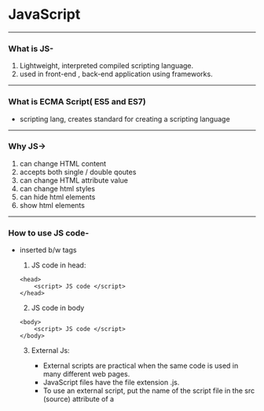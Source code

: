<h1>JavaScript</h1>

---

### What is JS-

1.  Lightweight, interpreted compiled scripting language.
2.  used in front-end , back-end application using frameworks.

---

### What is ECMA Script( ES5 and ES7)

- scripting lang, creates standard for creating a scripting language

---

### Why JS->

1. can change HTML content
2. accepts both single / double qoutes
3. can change HTML attribute value
4. can change html styles
5. can hide html elements
6. show html elements

---

### How to use JS code-

- inserted b/w <script> .... </script> tags

  1. JS code in head:

  ```
  <head>
      <script> JS code </script>
  </head>
  ```

  2. JS code in body

  ```
  <body>
      <script> JS code </script>
  </body>
  ```

  3.  External Js:

      - External scripts are practical when the same code
        is used in many different web pages.
      - JavaScript files have the file extension .js.
      - To use an external script, put the name of the
        script file in the src (source) attribute of a <script> tag:
      - You can place an external script reference in <head>
        or <body> as you like.
      - External scripts cannot contain <script> tags.  
        `<script src="myScript.js"></script>`

      ***

      - Advantages of External JS-
        - seperates HTML & code
        - makes JS & html easier to read and maintain
        - speedup pages
        ***
        - external script can be referenced via
          1. full web url
          2. with a file path
          3. without any path

---

### JS output-

- JavaScript can "display" data in different ways:
  - Writing into an HTML element, using innerHTML.
    To access an HTML element, JavaScript can use the `document.getElementById(id)` method.
    The id attribute defines the HTML element. The innerHTML property defines the HTML content.
  - Writing into the HTML output using `document.write()`.
  - Writing into an alert box, using `window.alert()`.
  - Writing into the browser console, using `console.log()`.

---

### JS Important Points

1. JavaScript keywords are reserved words. Reserved words cannot be used as names for variables.
2. JavaScript ignores multiple spaces. You can add white space to your script to make it more readable.
3. Ending statements with semicolon is not required, but highly recommended.
4. JavaScript programs (and JavaScript statements) are often called JavaScript code.
5. JavaScript is Case Sensitive
6. Hyphens are not allowed in JavaScript. They are reserved for subtractions

---

### JavaScript Comments

- Not all JavaScript statements are "executed".
  `Code after double slashes // or between /* and */`
- Comments are ignored, and will not be executed

---

### JavaScript has 8 Datatypes

- Primitive datatype

  1. String
  2. Number
  3. BigInt
  4. Boolean
  5. Undefined
  6. Null - (standalone value)
  7. Symbol - (unique)
  8. Object

- Object-Datatype
  1. An object
  2. An array
  3. A date

---

### JS values

1. Fixed value ->Literals
   - Numbers are written with or without decimals:
   - Strings are text, written within double or single quotes
2. Variable value ->Variables
   - variables are used to store data values.
   - JavaScript uses the keywords var, let and const to declare variables.

---

### Variables are containers for storing values.

---

- JavaScript Variables can be declared in 4 ways:

1.  Automatically
2.  Using var
3.  Using let
4.  Using const

---

### When to Use var, let, or const?

1. Always declare variables
2. Always use const if the value should not be changed
3. Always use const if the type should not be changed (Arrays and Objects)
4. Only use let if you can't use const
5. Only use var if you MUST support old browsers.

---

### There are different types of JavaScript operators:

```
    Arithmetic Operators
    Assignment Operators
    Comparison Operators  (=== equal value and equal type)
    String Operators
    Logical Operators
    Bitwise Operators
    Ternary Operators
    Type Operators
```

---

### JS String

1. JavaScript strings are for storing and manipulating text.
2. You can use single or double quotes:
3. You can use quotes inside a string, as long as they don't
   match the quotes surrounding the string

---

### String Methods-

```
    String length
    String slice()
    String substring()
    String substr()
    String replace()
    String replaceAll()
    String toUpperCase()
    String toLowerCase()
    String concat()
    String trim()
    String trimStart()
    String trimEnd()
    String padStart()
    String padEnd()
    String charAt()
    String charCodeAt()
    String split()
```

---

### Number in JS-

1.  JavaScript has only one type of number.
2.  Numbers can be written with or without decimals.
3.  Extra large or extra small numbers can be written with scientific (exponent) notation:
4.  javaScript Numbers are Always 64-bit Floating Point
5.  Integers (numbers without a period or exponent notation) are accurate up to 15 digits.

---

### JS Math

- The JavaScript Math object allows you to perform mathematical tasks on numbers.

```
        Math.E        // returns Euler's number
        Math.PI       // returns PI
        Math.SQRT2    // returns the square root of 2
        Math.SQRT1_2  // returns the square root of 1/2
        Math.LN2      // returns the natural logarithm of 2
        Math.LN10     // returns the natural logarithm of 10
        Math.LOG2E    // returns base 2 logarithm of E
        Math.LOG10E   // returns base 10 logarithm of E
        ----------------------------------------------------
        Methods-
            Math.round(x)	Returns x rounded to its nearest integer
            Math.ceil(x)	Returns x rounded up to its nearest integer
            Math.floor(x)	Returns x rounded down to its nearest integer
            Math.trunc(x)	Returns the integer part of x (new in ES6)
        -------------------------------------------------------
        JavaScript Math Methods
            Method	            Description
            abs(x)	            Returns the absolute value of x
            acos(x)	            Returns the arccosine of x, in radians
            acosh(x)	        Returns the hyperbolic arccosine of x
            asin(x)	            Returns the arcsine of x, in radians
            asinh(x)	        Returns the hyperbolic arcsine of x
            atan(x)	            Returns the arctangent of x as a numeric value between -PI/2 and PI/2 radians
            atan2(y, x)	        Returns the arctangent of the quotient of its arguments
            atanh(x)	        Returns the hyperbolic arctangent of x
            cbrt(x)	            Returns the cubic root of x
            ceil(x)	            Returns x, rounded upwards to the nearest integer
            cos(x)	            Returns the cosine of x (x is in radians)
            cosh(x)	            Returns the hyperbolic cosine of x
            exp(x)	            Returns the value of Ex
            floor(x)	        Returns x, rounded downwards to the nearest integer
            log(x)	            Returns the natural logarithm (base E) of x
            max(x, y,..., n)	Returns the number with the highest value
            min(x, y,.. n)  	Returns the number with the lowest value
            pow(x, y)	        Returns the value of x to the power of y
            random()	        Returns a random number between 0 and 1
            round(x)	        Rounds x to the nearest integer
            sign(x)	            Returns if x is negative, null or positive (-1, 0, 1)
            sin(x)	            Returns the sine of x (x is in radians)
            sinh(x)	            Returns the hyperbolic sine of x
            sqrt(x)	            Returns the square root of x
            tan(x)	            Returns the tangent of an angle
            tanh(x)	            Returns the hyperbolic tangent of a number
            trunc(x)	        Returns the integer part of a number (x)
```

---

### DateTime in js

1.  JavaScript Date Objects let us work with dates
2.  Date objects are static.
    The "clock" is not "running".
3.  JavaScript will use the browser's time zone and display a date as a full text string.

```
9 ways to create a new date object
    new Date()
    new Date(date string)
    new Date(year,month)
    new Date(year,month,day)
    new Date(year,month,day,hours)
    new Date(year,month,day,hours,minutes)
    new Date(year,month,day,hours,minutes,seconds)
    new Date(year,month,day,hours,minutes,seconds,ms)
    new Date(milliseconds)
```

---

### Arrays in JS-

1.  An array is a special variable, which can hold more than one value
2.  You can also create an array, and then provide the elements
3.  Array indexes start with 0.
4.  The JavaScript method toString() converts an array to a string of (comma separated) array values.
5.  The length property of an array returns the length of an array (the number of array elements)
6.  The easiest way to add a new element to an array is using the push() method

```
Array Methods-
    Array length
    Array toString()
    Array pop()
    Array push()
    Array shift()
    Array unshift()
    Array join()
    Array delete()
    Array concat()
    Array flat()
    Array splice()
    Array slice()
```

---

### Function in JS

- What is functions?
  - Functions are the group of code or program which is used more often.
- Why we use function?
  - To organize our codes.
  - It makes our programs reusable.
  - for code re-usability and clean code.
- Types
  - `Predefined` : defined at the time of making any language
  - `userdefined` :defined by programmer
    Ex: square(x)=> x\*x

---

### Function can be defined in several ways-

1.  Function Declaration-

        - also known as function statement, it declares a function within a function keyword and must have a function name.

    ```
    function greet(name) {
    return `Hello, ${name}!`;
    }

    ```

2.  Function Expression

    - or Anonymous Functions (also known as IIFE – Immediately Invoked Function Expressions):
    - are not hoisted, they can only be accesed after they have been defined.
    - `They are typically stored in variable.`

    ```
    let  sayHi = function (name){
        console.log("hi" + name);
    };
    ```

3.  Function Statement:
    - or function declaration

---

### Params v/s Args-

1.  Parameters are the variables that are listed as a part of function definition.

```
function add(x, y){return x+y}  : x & y are params
```

2.  Arguments are the actual values that are passed to the function when it is invoked.

```
add(5,6)                     : 5 & 6 are args
```

---

### First Class Fnctions( A programming Concept)

- they can be assigned to variables
- passed as arguments,
- returned from other functions,
- and stored in data structures.
- This allows functions to be manipulated like any other object or variable in JavaScript.

---

### Arrow Function

- concise way to write functions
- introduced in ES6
- Advantages
  - Short Hand
  - Implicit Returns: if fun body consits of single statement that returns a value, you can omit the `return` keyword and ``{}`
  - No Binding of `this` keyword
  - Automatic binding of this`keywordto the owner`context```of the function.

`Syntax : () => {}`

---

### Hoisting in JS- (only for var)

- Hoisting in JS default behaviour of moving declarations to the top of the file.
- Declaration can be both variable and function
- Moved the declaration not initialization at top
- Wwork for proper as a function, not on function expression, arrow function.

---

### Scope Chain and Lexical Environment/ Scope in JS-

- determines the accecibility of variables and functions:

1.  Lexical Scope-

    - the scope of the variable or function is determined by where it is defined in the source code.
    - The scope remains the same throughout the execution of program.
    - Types

      - Golobal-

        - variables defined any functions or blocks can
          be accessed from anywhere within the program

      - Local Scope

        - variables defined within the function/block can only accessed with in that scope.
        - Local scope includes both block and function scope.

      - Nested Scope
        - function defined within the function can access variables from outer function.

2.  Scope Chain:

- This is the hierarchy of scopes that will be searched in order to find a function or variable34. The search is conducted in a lexical manner, starting from the current scope of the current function. If the variable or function is not found in the current scope, the engine looks in the parent function, and finally in the global scope.

---

### Closure in JS: Feature of JS

1.  A closure is the combination of a function bundled toghether(enclosed) with references to its surrounding state (the lexical environment).
2.  In other words, a closure gives you access to an outer function's scope from inner Function.

---

### this keyword in js-

1. In Js , this keyword always refers to an object.
2. The thing about it that the object it refers to will vary depending on how and where "this" is being called.
3. Different ways to use this keyword
   - By itself
   - inside object method.
   - inside function

---

### Event Loop & Call Stack in JS

- An event loop is a part of JavaScript runtime environment which allows web applications to handle asynchronous tasks

---

### Call, Apply and Bind in JavaScript:

1.  Call is a function that helps you to change the context of the invoking function.
2.  i.e , it helps you to replace the value of `this` inside the function with whatever value you want .

---

### call():

- The call() method invokes a function with a given this value and arguments provided individually1. `func.call(thisArg, arg1, arg2, ...)`.

### apply():

- similar to call(), but it takes an array-like object of arguments1. `func.apply(thisArg, [argsArray])`

### bind():

- The bind() method creates a new function that, when called, has its this keyword set to the provided value,
  with a given sequence of arguments preceding any provided when the new function is called2. `func.bind(thisArg[, arg1[, arg2[, ...]]])`
  **_Note_**
- thisArg is the object to be used as this inside func. arg1, arg2, ... are arguments to prepend to arguments provided to the newly-bound function.

---

### Map, Reduce & Filter

- **`Map()`** :
  - The Map() method is used for creating a new array from an existing one, applying a function to each one of the elements of the first array.
  - `var new_array= arr.map(function callback(element, index, array))`
- **`Filter()`** :
  - The filter() method takes each element in an array and it applies a conditional statement against it.
  - If this conditional returns true, the element gets pushed to the output array.
  - If the condition returns false, the element does not get pushed to the output array.
  - `var new_array = arr.filter(callback)`
- **`Reduce()`** :
  - The reduce() method reduces an array of values down to just one value. To get the output value,
  - it runs a reducer function on each element of the array.
  - `var total = arr.reduce(callback[ accumulator, initialValue])`

**_Note_**

- In reduce callback function first parameter will be accumulator (total), second parameter will be current element
- The reduce() method reduces the values of an array to a single value by repeatedly applying a function along with an accumulator.

---

 <h1>Async JS </h1>

---

### Sync in JS?

- Sync means the code runs in a particular manner of instructions given in the program.
- Each instruction wait for privious instructions to complete its execution.

---

### What is Async JS?

- is a programming approach that allows the non-blocking execution of tasks, enabling concurrent operations and efficient handling of time-consuming operations.
- JS is single threded language , which means it can only `execute one task at a time`
- certain cases like when fetching data from backend/ api can take a long time to complete.
- if JS wait for these task to finish, it would ``block rest of code`from executing. this leads to async JS to comes in picture
- Async JS Concepts:
  - Callbacks
  - Promises
  - Async/Await

---

`async await >> promise chain >> callback hell`

---

### Callbacks in JS-

- A callback is a function that is passed as an argument to another function.
- it is executed after the main function has completed its task.

```
mainFn( callbackFn )
    Eg.
    setTimeout( callbackFn, 4000)

```

- Problem with Callbacks:
  1. Hard to manage multiple nested callbacks (Callback Hell).
  2. Difficult to handle errors and maintain readability.
  3. Not easy to track what's happening in your application flow.

```
Array Callback Functions-
find()                      return first value of array element that passes a test
findindex()                 return ist index of an array element that passes a test
forEach()                   calls a fun for each element
map()                       creates a new array with result of coding a function for every array element.
filter()                    returns a new array with all elements that pass a test.
every()                     check whether all the elements pass a test
some()                      check whether at least one element passes a test
reduce()                    apply a function against an accumulator and each element
                            in the array (from left to right) to reduce it to a single
```

---

### setTimeOut Function

- the setTimeOut() method calls a function after a number of milliseconds.
- setTimeOut is an async function, meaning that the timer function will not pause the execution of other functions in the function stack.
- `setTimeOut(function, milliseconds)`

---

### Program Execution in JS-

- `Call Stack`
  - It’s where JavaScript keeps track of every function call it ever made.
  - Whenever a script calls a function, that function execution context gets pushed onto the stack.
  - If the function calls another function, then that function also gets added to the top of the stack.
  - The stack empties out when there are no more functions to execute.
  - LIFO based.
- `CallBack Queue`
  - The callBackQueue function is used by JavaScript runtime to keep track of asynchronous tasks.
  - This queue holds functions that need to be called once some async operation completes.
  - FIFO based.
- `Web API's`
  - The Web API's function asynchronously perform operations like reading/writing files or making network requests.
  - They provide interfaces to access low level resources like file system or network sockets.
  - These APIs make use of the call back queue to schedule their operations.

---

### Event Loop-

- Event Loop is fundamental mechanishm that enables nthe async execution of code.
- It is essential part of JS runtime environment , allowing the language to handle non-blocknig code operations.
- flow of code-
  `callstack -> webApi -> callBackQueue -> eventLoop -> callStack`
- the ``eventLoop` continously checks the call stack and callback queue.
- if the call stack is `empty` but there are items in the callback queue, javascript will take the next item from the callback queue and push to callStack for execution.

---

### CallBack Hell-

- also known as Pyramid of Doom
- is a situation in js where multiple nested callback function make the code difficult to read and maintain.
- It occurs when you have many nested callback functions which make the code look like a pyramid or a series of nested blocks. This can lead or simply "callback hell"
- eg. in API requests or handling file I/O.

---

### Promises In JS-

- A Promise is a special type of JS Object. It produces a value after any an asynchronous
  operation completes successfully, or an error if doesn't complete successfully due to time out, network error, and so on.
-

```
let promise = new Promise( function(resolve, reject ){
    //Make an async call and either resolve or reject
})
```

- Promise object has following internal Properties:
  - `state`:
    - **pending**: intially when the executer function starts the exexution.
    - **fullfilled** : when object is resolved.
    - **rejected** : when the promise is rejected

---

### Async / Await in JavaScript

- these are special keywords that are used to work with promises in more comfortable fashion.
- The `async` keyword can be placed before a function, which means the function will always return a promise.
- If the function returns a value that is not a promise , it will be automatically wrapped in a resolved promise.
- the`await` keyword can be used inside an `async` function.
- It makes the function wait untill the promise settles and retunrs its result.
- `await` used with `async` .

---
